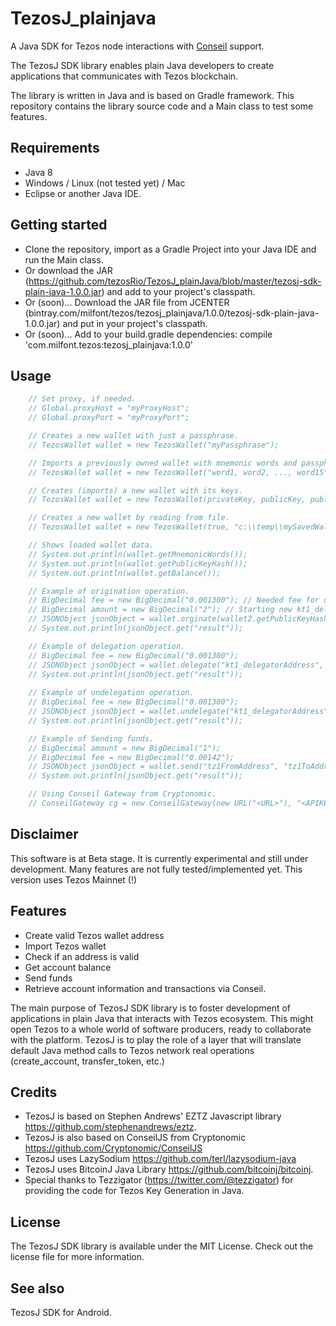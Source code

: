 # TezosJ_plainjava
A Java SDK for Tezos node interactions with [Conseil](https://cryptonomic.github.io/Conseil/#/) support.

The TezosJ SDK library enables plain Java developers to create applications that communicates with Tezos blockchain.

The library is written in Java and is based on Gradle framework. This repository contains the library source code and a Main class to test some features.

## Requirements

- Java 8
- Windows / Linux (not tested yet) / Mac
- Eclipse or another Java IDE.

## Getting started

- Clone the repository, import as a Gradle Project into your Java IDE and run the Main class.
- Or download the JAR (https://github.com/tezosRio/TezosJ_plainJava/blob/master/tezosj-sdk-plain-java-1.0.0.jar) and add to your project's classpath.
- Or (soon)... Download the JAR file from JCENTER (bintray.com/milfont/tezos/tezosj_plainjava/1.0.0/tezosj-sdk-plain-java-1.0.0.jar) and put in your project's classpath.
- Or (soon)... Add to your build.gradle dependencies: compile 'com.milfont.tezos:tezosj_plainjava:1.0.0'  

## Usage

```java
    // Set proxy, if needed.
    // Global.proxyHost = "myProxyHost";
    // Global.proxyPort = "myProxyPort";

    // Creates a new wallet with just a passphrase.
    // TezosWallet wallet = new TezosWallet("myPassphrase");

    // Imports a previously owned wallet with mnemonic words and passphrase.
    // TezosWallet wallet = new TezosWallet("word1, word2, ..., word15", "passphrase");

    // Creates (imports) a new wallet with its keys.
    // TezosWallet wallet = new TezosWallet(privateKey, publicKey, publicKeyHash, passPhrase);

    // Creates a new wallet by reading from file.
    // TezosWallet wallet = new TezosWallet(true, "c:\\temp\\mySavedWallet.txt", "myPassphrase");

    // Shows loaded wallet data.
    // System.out.println(wallet.getMnemonicWords());
    // System.out.println(wallet.getPublicKeyHash());
    // System.out.println(wallet.getBalance());

    // Example of origination operation.   
    // BigDecimal fee = new BigDecimal("0.001300"); // Needed fee for origination.
    // BigDecimal amount = new BigDecimal("2"); // Starting new kt1_delegator address balance.
    // JSONObject jsonObject = wallet.orginate(wallet2.getPublicKeyHash(), true, true, fee, "", "", amount, "", "");
    // System.out.println(jsonObject.get("result"));

    // Example of delegation operation.
    // BigDecimal fee = new BigDecimal("0.001300");
    // JSONObject jsonObject = wallet.delegate("kt1_delegatorAddress", "tz1_delegate_address", fee, "", "");
    // System.out.println(jsonObject.get("result"));
       
    // Example of undelegation operation.
    // BigDecimal fee = new BigDecimal("0.001300");
    // JSONObject jsonObject = wallet.undelegate("kt1_delegatorAddress", fee);
    // System.out.println(jsonObject.get("result"));

    // Example of Sending funds.
    // BigDecimal amount = new BigDecimal("1");
    // BigDecimal fee = new BigDecimal("0.00142");
    // JSONObject jsonObject = wallet.send("tz1FromAddress", "tz1ToAddress", amount, fee, "", "");
    // System.out.println(jsonObject.get("result"));

    // Using Conseil Gateway from Cryptonomic.
    // ConseilGateway cg = new ConseilGateway(new URL("<URL>"), "<APIKEY>", "alphanet");
```

## Disclaimer

This software is at Beta stage. It is currently experimental and still under development. Many features are not fully tested/implemented yet. This version uses Tezos Mainnet (!)

## Features

- Create valid Tezos wallet address
- Import Tezos wallet
- Check if an address is valid
- Get account balance
- Send funds
- Retrieve account information and transactions via Conseil.

The main purpose of TezosJ SDK library is to foster development of applications in plain Java that interacts with Tezos ecosystem. This might open Tezos to a whole world of software producers, ready to collaborate with the platform. TezosJ is to play the role of a layer that will translate default Java method calls to Tezos network real operations (create_account, transfer_token, etc.)

## Credits

- TezosJ is based on Stephen Andrews' EZTZ Javascript library https://github.com/stephenandrews/eztz.
- TezosJ is also based on ConseilJS from Cryptonomic https://github.com/Cryptonomic/ConseilJS
- TezosJ uses LazySodium https://github.com/terl/lazysodium-java
- TezosJ uses BitcoinJ Java Library https://github.com/bitcoinj/bitcoinj.
- Special thanks to Tezzigator (https://twitter.com/@tezzigator) for providing the code for Tezos Key Generation in Java.

## License

The TezosJ SDK library is available under the MIT License. Check out the license file for more information.

## See also

TezosJ SDK for Android.
